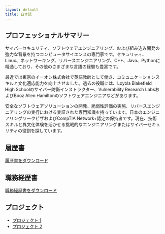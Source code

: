 ```yaml
---
layout: default
title: 日本語
---
```


<section id="summary">
    <h1>プロフェッショナルサマリー</h1>
    <p>サイバーセキュリティ、ソフトウェアエンジニアリング、および組み込み開発の強力な背景を持つコンピュータサイエンスの専門家です。セキュリティ、Linux、ネットワーキング、リバースエンジニアリング、C++、Java、Pythonに精通しており、その他のさまざまな言語の経験も豊富です。</p>
    <p>最近では東京のイーオン株式会社で英語教師として働き、コミュニケーションスキルと文化適応能力を向上させました。過去の役職には、Loyola Blakefield High Schoolのサイバー防衛インストラクター、Vulnerability Research LabsおよびBooz Allen Hamiltonのソフトウェアエンジニアなどがあります。</p>
    <p>安全なソフトウェアソリューションの開発、脆弱性評価の実施、リバースエンジニアリングの実行における実証された専門知識を持っています。日本のエンジニアリングワークビザおよびCompTIA Network+認定の保持者です。現在、技術スキルと異文化体験を活かせる挑戦的なエンジニアリングまたはサイバーセキュリティの役割を探しています。</p>
</section>

<section id="resume">
    <h2>履歴書</h2>
    <a href="{{ '/resume/ResumeJP.pdf' | relative_url }}" target="_blank">履歴書をダウンロード</a>
    <h2>職務経歴書</h2>
    <a href="{{ '/resume/workHistoryJP.pdf' | relative_url }}" target="_blank">職務経歴書をダウンロード</a>
</section>

<section id="projects">
    <h2>プロジェクト</h2>
    <ul>
        <li><a href="https://github.com/yourprofile/project1" target="_blank">プロジェクト 1</a></li>
        <li><a href="https://github.com/yourprofile/project2" target="_blank">プロジェクト 2</a></li>
    </ul>
</section>
